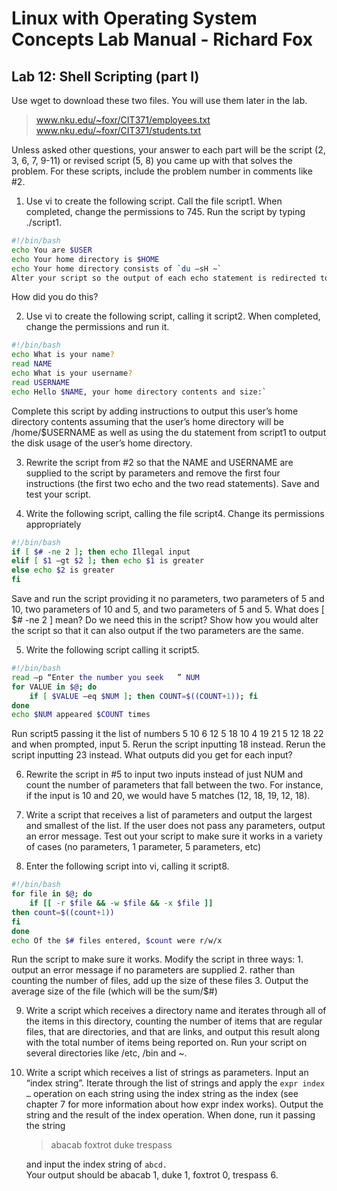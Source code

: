 # Linux with Operating System Concepts Lab Manual - Richard Fox

## Lab 12:  Shell Scripting (part I)

Use wget to download these two files.  You will use them later in the lab.
> www.nku.edu/~foxr/CIT371/employees.txt
> www.nku.edu/~foxr/CIT371/students.txt

Unless asked other questions, your answer to each part will be the script (2, 3, 6, 7, 9-11) or revised script (5, 8) you came up with that solves the problem.  For these scripts, include the problem number in comments like #2.

1. Use vi to create the following script.  Call the file script1.  When completed, change the permissions to 745.  Run the script by typing ./script1.
```bash
#!/bin/bash
echo You are $USER
echo Your home directory is $HOME
echo Your home directory consists of `du –sH ~`
Alter your script so the output of each echo statement is redirected to the file info.txt.
```
How did you do this?

2. Use vi to create the following script, calling it script2.  When completed, change the permissions and run it.
```bash
#!/bin/bash
echo What is your name?
read NAME
echo What is your username?
read USERNAME
echo Hello $NAME, your home directory contents and size:`
```
Complete this script by adding instructions to output this user’s home directory contents assuming that the user’s home directory will be /home/$USERNAME as well as using the du statement from script1 to output the disk usage of the user’s home directory.

3. Rewrite the script from #2 so that the NAME and USERNAME are supplied to the script by parameters and remove the first four instructions (the first two echo and the two read statements).  Save and test your script.

4. Write the following script, calling the file script4.  Change its permissions appropriately
```bash
#!/bin/bash
if [ $# -ne 2 ]; then echo Illegal input
elif [ $1 –gt $2 ]; then echo $1 is greater
else echo $2 is greater
fi
```
Save and run the script providing it no parameters, two parameters of 5 and 10, two parameters of 10 and 5, and two parameters of 5 and 5.  What does [ $# -ne 2 ] mean?  Do we need this in the script?  Show how you would alter the script so that it can also output if the two parameters are the same.

5. Write the following script calling it script5.
```bash
#!/bin/bash
read –p “Enter the number you seek   ” NUM
for VALUE in $@; do
	if [ $VALUE –eq $NUM ]; then COUNT=$((COUNT+1)); fi
done
echo $NUM appeared $COUNT times
```
Run script5 passing it the list of numbers 5 10 6 12 5 18 10 4 19 21 5 12 18 22 and when prompted, input 5.  Rerun the script inputting 18 instead.  Rerun the script inputting 23 instead.  What outputs did you get for each input?  

6. Rewrite the script in #5 to input two inputs instead of just NUM and count the number of parameters that fall between the two.  For instance, if the input is 10 and 20, we would have 5 matches (12, 18, 19, 12, 18).  

7. Write a script that receives a list of parameters and output the largest and smallest of the list.  If the user does not pass any parameters, output an error message.  Test out your script to make sure it works in a variety of cases (no parameters, 1 parameter, 5 parameters, etc)

8.	Enter the following script into vi, calling it script8.
```bash
#!/bin/bash
for file in $@; do
	if [[ -r $file && -w $file && -x $file ]] 
then count=$((count+1)) 
fi
done
echo Of the $# files entered, $count were r/w/x
```
Run the script to make sure it works.  Modify the script in three ways:
	 1. output an error message if no parameters are supplied
	 2. rather than counting the number of files, add up the size of these files
	 3. Output the average size of the file (which will be the sum/$#)

9. Write a script which receives a directory name and iterates through all of the items in this directory, counting the number of items that are regular files, that are directories, and that are links, and output this result along with the total number of items being reported on.  Run your script on several directories like /etc, /bin and ~.  

10.	Write a script which receives a list of strings as parameters.  Input an “index string”.  Iterate through the list of strings and apply the `expr index …` operation on each string using the index string as the index (see chapter 7 for more information about how expr index works).  Output the string and the result of the index operation.  When done, run it passing the string
	> abacab foxtrot duke trespass
	
	and input the index string of `abcd.`  
	Your output should be abacab 1, duke 1, foxtrot 0, trespass 6. 